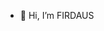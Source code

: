 - 👋 Hi, I’m FIRDAUS  

<!---
firdausbareen13/firdausbareen13 is a ✨ special ✨ repository because its `README.md` (this file) appears on your GitHub profile.
You can click the Preview link to take a look at your changes.
--->
